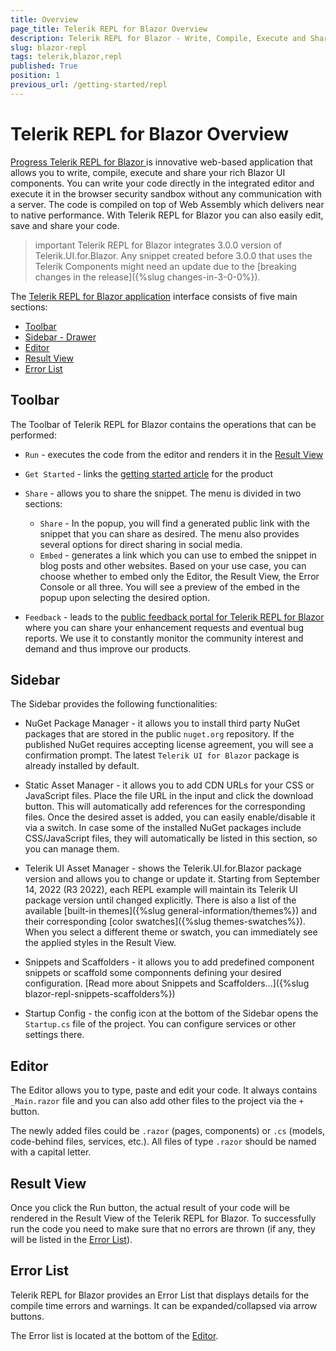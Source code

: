 ```yaml
---
title: Overview
page_title: Telerik REPL for Blazor Overview
description: Telerik REPL for Blazor - Write, Compile, Execute and Share your rich UI Blazor components.
slug: blazor-repl
tags: telerik,blazor,repl
published: True
position: 1
previous_url: /getting-started/repl
---
```


# Telerik REPL for Blazor Overview

<a href = "https://telerik.com/blazor-ui/repl/getting-started" target = "_blank"> Progress Telerik REPL for Blazor </a> is innovative web-based application that allows you to write, compile, execute and share your rich Blazor UI components. You can write your code directly in the integrated editor and execute it in the browser security sandbox without any communication with a server. The code is compiled on top of Web Assembly which delivers near to native performance. With Telerik REPL for Blazor you can also easily edit, save and share your code.

>important Telerik REPL for Blazor integrates 3.0.0 version of Telerik.UI.for.Blazor. Any snippet created before 3.0.0 that uses the Telerik Components might need an update due to the [breaking changes in the release]({%slug changes-in-3-0-0%}).

The <a href = "https://blazorrepl.telerik.com/" target = "_blank">Telerik REPL for Blazor application</a> interface consists of five main sections:

* [Toolbar](#toolbar)
* [Sidebar - Drawer](#sidebar---drawer)
* [Editor](#editor)
* [Result View](#result-view)
* [Error List](#error-list)

<!-- ![Overview](images/repl-overview.png) -->

## Toolbar

The Toolbar of Telerik REPL for Blazor contains the operations that can be performed:

* `Run` - executes the code from the editor and renders it in the [Result View](#result-view)

* `Get Started` - links the [getting started article](https://telerik.com/blazor-ui/repl/getting-started) for the product

* `Share` - allows you to share the snippet. The menu is divided in two sections:
    *  `Share` - In the popup, you will find a generated public link with the snippet that you can share as desired. The menu also provides several options for direct sharing in social media.
    * `Embed` - generates a link which you can use to embed the snippet in blog posts and other websites. Based on your use case, you can choose whether to embed only the Editor, the Result View, the Error Console or all three. You will see a preview of the embed in the popup upon selecting the desired option.
    
* `Feedback` - leads to the [public feedback portal for Telerik REPL for Blazor](https://feedback.telerik.com/repl) where you can share your enhancement requests and eventual bug reports. We use it to constantly monitor the community interest and demand and thus improve our products.

## Sidebar

The Sidebar provides the following functionalities:

* NuGet Package Manager - it allows you to install third party NuGet packages that are stored in the public `nuget.org` repository. If the published NuGet requires accepting license agreement, you will see a confirmation prompt. The latest `Telerik UI for Blazor` package is already installed by default.

* Static Asset Manager - it allows you to add CDN URLs for your CSS or JavaScript files. Place the file URL in the input and click the download button. This will automatically add references for the corresponding files. Once the desired asset is added, you can easily enable/disable it via a switch. In case some of the installed NuGet packages include CSS/JavaScript files, they will automatically be listed in this section, so you can manage them.

* Telerik UI Asset Manager - shows the Telerik.UI.for.Blazor package version and allows you to change or update it. Starting from September 14, 2022 (R3 2022), each REPL example will maintain its Telerik UI package version until changed explicitly. There is also a list of the available [built-in themes]({%slug general-information/themes%}) and their corresponding [color swatches]({%slug themes-swatches%}). When you select a different theme or swatch, you can immediately see the applied styles in the Result View.

* Snippets and Scaffolders - it allows you to add predefined component snippets or scaffold some componnents defining your desired configuration. [Read more about Snippets and Scaffolders...]({%slug blazor-repl-snippets-scaffolders%})

* Startup Config - the config icon at the bottom of the Sidebar opens the `Startup.cs` file of the project. You can configure services or other settings there.

## Editor

The Editor allows you to type, paste and edit your code. It always contains `_Main.razor` file and you can also add other files to the project via the `+` button.

The newly added files could be `.razor` (pages, components) or `.cs` (models, code-behind files, services, etc.). All files of type `.razor` should be named with a capital letter.

## Result View

Once you click the Run button, the actual result of your code will be rendered in the Result View of the Telerik REPL for Blazor. To successfully run the code you need to make sure that no errors are thrown (if any, they will be listed in the [Error List](#error-list)).

## Error List

Telerik REPL for Blazor provides an Error List that displays details for the compile time errors and warnings. It can be expanded/collapsed via arrow buttons.

The Error list is located at the bottom of the [Editor](#editor).

